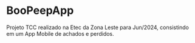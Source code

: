 # BooPeepApp
Projeto TCC realizado na Etec da Zona Leste para Jun/2024, consistindo em um App Mobile de achados e perdidos.
